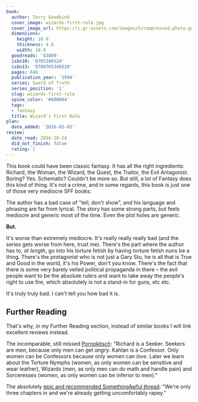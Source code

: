 ```yaml
---
book:
  author: Terry Goodkind
  cover_image: wizards-first-rule.jpg
  cover_image_url: https://i.gr-assets.com/images/S/compressed.photo.goodreads.com/books/1385248539l/43889.jpg
  dimensions:
    height: 18.0
    thickness: 4.6
    width: 10.9
  goodreads: '43889'
  isbn10: '0765346524'
  isbn13: '9780765346520'
  pages: 848
  publication_year: '1994'
  series: Sword of Truth
  series_position: '1'
  slug: wizards-first-rule
  spine_color: '#808094'
  tags:
  - fantasy
  title: Wizard's First Rule
plan:
  date_added: '2016-05-03'
review:
  date_read: 2016-10-24
  did_not_finish: false
  rating: 2
---
```


This book could have been classic fantasy. It has all the right ingredients: Richard, the Woman, the Wizard, the Quest,
the Traitor, the Evil Antagonist. Boring? Yes. Schematic? Couldn't be more so. But still, a lot of Fantasy does this
kind of thing. It's not a crime, and in some regards, this book is just one of those very mediocre SFF books:

The author has a bad case of "tell, don't show", and his language and phrasing are far from lyrical. The story has some
strong parts, but feels mediocre and generic most of the time. Even the plot holes are generic.

**But.**

It's worse than extremely mediocre. It's really really really bad (and the series gets worse from here, trust me).
There's the part where the author has to, *at length*, go into his torture fetish by having torture fetish nuns be a
thing. There's the protagonist who is not just a Gary Stu, he is all that is True and Good in the world, it's his Power,
don't you know. There's the fact that there is some very barely veiled political propaganda in there – the evil people
want to be the absolute rulers and want to take away the people's right to use fire, which absolutely is not a stand-in
for guns, etc etc.

It's truly truly bad. I can't tell you how bad it is.

## Further Reading

That's why, in my Further Reading section, instead of similar books I will link excellent reviews instead.

The incomparable, still missed
[Pornokitsch](https://www.pornokitsch.com/2010/07/underground-reading-wizards-first-rule-by-terry-goodkind.html):
"Richard is a Seeker. Seekers are men, because only men can get *angry*. Kahlan is a Confessor. Only women can be
Confessors because only women can *love*. Later we learn about the Torture Nymphs (women, as only women can be sensitive
and wear leather), Wizards (men, as only men can do math and handle pain) and Sorceresses (women, as only women can be
inferior to men)."

The absolutely [epic and recommended SomethingAwful
thread](https://forums.somethingawful.com/showthread.php?threadid=3668845): "We're only three chapters in and we're
already getting uncomfortably rapey."
